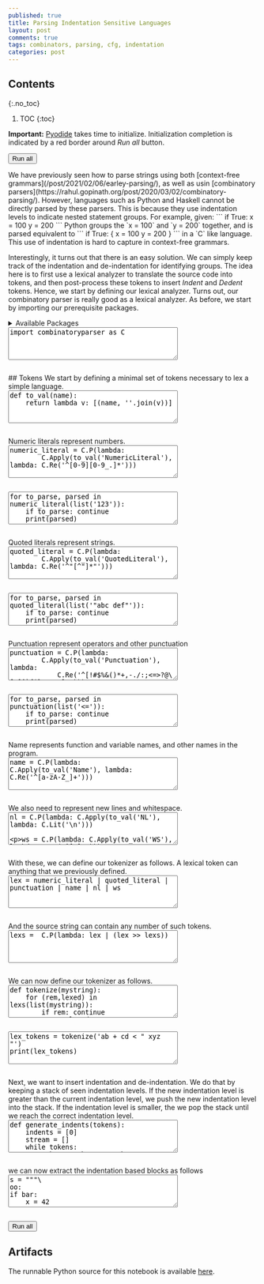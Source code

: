 ```yaml
---
published: true
title: Parsing Indentation Sensitive Languages
layout: post
comments: true
tags: combinators, parsing, cfg, indentation
categories: post
---
```


## Contents
{:.no_toc}

1. TOC
{:toc}

<script src="/resources/js/graphviz/index.min.js"></script>
<script>
// From https://github.com/hpcc-systems/hpcc-js-wasm
// Hosted for teaching.
var hpccWasm = window["@hpcc-js/wasm"];
function display_dot(dot_txt, div) {
    hpccWasm.graphviz.layout(dot_txt, "svg", "dot").then(svg => {
        div.innerHTML = svg;
    });
}
window.display_dot = display_dot
// from js import display_dot
</script>

<script src="/resources/pyodide/full/3.9/pyodide.js"></script>
<link rel="stylesheet" type="text/css" media="all" href="/resources/skulpt/css/codemirror.css">
<link rel="stylesheet" type="text/css" media="all" href="/resources/skulpt/css/solarized.css">
<link rel="stylesheet" type="text/css" media="all" href="/resources/skulpt/css/env/editor.css">

<script src="/resources/skulpt/js/codemirrorepl.js" type="text/javascript"></script>
<script src="/resources/skulpt/js/python.js" type="text/javascript"></script>
<script src="/resources/pyodide/js/env/editor.js" type="text/javascript"></script>

**Important:** [Pyodide](https://pyodide.readthedocs.io/en/latest/) takes time to initialize.
Initialization completion is indicated by a red border around *Run all* button.
<form name='python_run_form'>
<button type="button" name="python_run_all">Run all</button>
</form>
We have previously seen how to parse strings using both [context-free
grammars](/post/2021/02/06/earley-parsing/), as well as usin [combinatory
parsers](https://rahul.gopinath.org/post/2020/03/02/combinatory-parsing/).
However, languages such as Python and Haskell cannot be directly parsed by
these parsers. This is because they use indentation levels to indicate
nested statement groups. For example, given:
```
if True:
   x = 100
   y = 200
```
Python groups the `x = 100` and `y = 200` together, and is parsed equivalent
to
```
if True: {
   x = 100
   y = 200
}
```
in a `C` like language. This use of indentation is hard to capture in
context-free grammars.

Interestingly, it turns out that there is an easy solution. We can simply
keep track of the indentation and de-indentation for identifying groups.
The idea here is to first use a lexical analyzer to translate the source code
into tokens, and then post-process these tokens to insert *Indent* and
*Dedent* tokens. Hence, we start by defining our lexical analyzer. Turns out,
our combinatory parser is really good as a lexical analyzer.
As before, we start by importing our prerequisite packages.

<details>
<summary>Available Packages </summary>
<!--##### Available Packages-->

These are packages that refer either to my previous posts or to pure python
packages that I have compiled, and is available in the below locations. As
before, install them if you need to run the program directly on the machine.
To install, simply download the wheel file (`pkg.whl`) and install using
`pip install pkg.whl`.

<ol>
<li><a href="https://rahul.gopinath.org/ py/combinatoryparser-0.0.1-py2.py3-none-any.whl">/combinatoryparser-0.0.1-py2.py3-none-any.whl</a></li>
</ol>

<div style='display:none'>
<form name='python_run_form'>
<textarea cols="40" rows="4" id='python_pre_edit' name='python_edit'>
https://rahul.gopinath.org/ py/combinatoryparser-0.0.1-py2.py3-none-any.whl
</textarea>
</form>
</div>
</details>

<!--
############
import combinatoryparser as C

############
-->
<form name='python_run_form'>
<textarea cols="40" rows="4" name='python_edit'>
import combinatoryparser as C
</textarea><br />
<pre class='Output' name='python_output'></pre>
<div name='python_canvas'></div>
</form>
## Tokens
We start by defining a minimal set of tokens necessary to lex a simple
language.

<!--
############
def to_val(name):
    return lambda v: [(name, ''.join(v))]

############
-->
<form name='python_run_form'>
<textarea cols="40" rows="4" name='python_edit'>
def to_val(name):
    return lambda v: [(name, &#x27;&#x27;.join(v))]
</textarea><br />
<pre class='Output' name='python_output'></pre>
<div name='python_canvas'></div>
</form>
Numeric literals represent numbers.

<!--
############
numeric_literal = C.P(lambda:
        C.Apply(to_val('NumericLiteral'), lambda: C.Re('^[0-9][0-9_.]*')))

############
-->
<form name='python_run_form'>
<textarea cols="40" rows="4" name='python_edit'>
numeric_literal = C.P(lambda:
        C.Apply(to_val(&#x27;NumericLiteral&#x27;), lambda: C.Re(&#x27;^[0-9][0-9_.]*&#x27;)))
</textarea><br />
<pre class='Output' name='python_output'></pre>
<div name='python_canvas'></div>
</form>


<!--
############
for to_parse, parsed in numeric_literal(list('123')):
    if to_parse: continue
    print(parsed)

############
-->
<form name='python_run_form'>
<textarea cols="40" rows="4" name='python_edit'>
for to_parse, parsed in numeric_literal(list(&#x27;123&#x27;)):
    if to_parse: continue
    print(parsed)
</textarea><br />
<pre class='Output' name='python_output'></pre>
<div name='python_canvas'></div>
</form>
Quoted literals represent strings.

<!--
############
quoted_literal = C.P(lambda:
        C.Apply(to_val('QuotedLiteral'), lambda: C.Re('^"[^"]*"')))
############
-->
<form name='python_run_form'>
<textarea cols="40" rows="4" name='python_edit'>
quoted_literal = C.P(lambda:
        C.Apply(to_val(&#x27;QuotedLiteral&#x27;), lambda: C.Re(&#x27;^&quot;[^&quot;]*&quot;&#x27;)))
</textarea><br />
<pre class='Output' name='python_output'></pre>
<div name='python_canvas'></div>
</form>


<!--
############
for to_parse, parsed in quoted_literal(list('"abc def"')):
    if to_parse: continue
    print(parsed)


############
-->
<form name='python_run_form'>
<textarea cols="40" rows="4" name='python_edit'>
for to_parse, parsed in quoted_literal(list(&#x27;&quot;abc def&quot;&#x27;)):
    if to_parse: continue
    print(parsed)
</textarea><br />
<pre class='Output' name='python_output'></pre>
<div name='python_canvas'></div>
</form>
Punctuation represent operators and other punctuation

<!--
############
punctuation = C.P(lambda:
        C.Apply(to_val('Punctuation'), lambda:
            C.Re('^[!#$%&()*+,-./:;<=>?@\[\]^`{|}~\\\\]+')))
############
-->
<form name='python_run_form'>
<textarea cols="40" rows="4" name='python_edit'>
punctuation = C.P(lambda:
        C.Apply(to_val(&#x27;Punctuation&#x27;), lambda:
            C.Re(&#x27;^[!#$%&amp;()*+,-./:;&lt;=&gt;?@\[\]^`{|}~\\\\]+&#x27;)))
</textarea><br />
<pre class='Output' name='python_output'></pre>
<div name='python_canvas'></div>
</form>


<!--
############
for to_parse, parsed in punctuation(list('<=')):
    if to_parse: continue
    print(parsed)


############
-->
<form name='python_run_form'>
<textarea cols="40" rows="4" name='python_edit'>
for to_parse, parsed in punctuation(list(&#x27;&lt;=&#x27;)):
    if to_parse: continue
    print(parsed)
</textarea><br />
<pre class='Output' name='python_output'></pre>
<div name='python_canvas'></div>
</form>
Name represents function and variable names, and other names in the program.

<!--
############
name = C.P(lambda: C.Apply(to_val('Name'), lambda: C.Re('^[a-zA-Z_]+')))

############
-->
<form name='python_run_form'>
<textarea cols="40" rows="4" name='python_edit'>
name = C.P(lambda: C.Apply(to_val(&#x27;Name&#x27;), lambda: C.Re(&#x27;^[a-zA-Z_]+&#x27;)))
</textarea><br />
<pre class='Output' name='python_output'></pre>
<div name='python_canvas'></div>
</form>
We also need to represent new lines and whitespace.

<!--
############
nl = C.P(lambda: C.Apply(to_val('NL'), lambda: C.Lit('\n')))

ws = C.P(lambda: C.Apply(to_val('WS'), lambda: C.Re('^[ ]+')))

############
-->
<form name='python_run_form'>
<textarea cols="40" rows="4" name='python_edit'>
nl = C.P(lambda: C.Apply(to_val(&#x27;NL&#x27;), lambda: C.Lit(&#x27;\n&#x27;)))

ws = C.P(lambda: C.Apply(to_val(&#x27;WS&#x27;), lambda: C.Re(&#x27;^[ ]+&#x27;)))
</textarea><br />
<pre class='Output' name='python_output'></pre>
<div name='python_canvas'></div>
</form>
With these, we can define our tokenizer as follows. A lexical token can
anything that we previously defined.

<!--
############
lex = numeric_literal | quoted_literal | punctuation | name | nl | ws

############
-->
<form name='python_run_form'>
<textarea cols="40" rows="4" name='python_edit'>
lex = numeric_literal | quoted_literal | punctuation | name | nl | ws
</textarea><br />
<pre class='Output' name='python_output'></pre>
<div name='python_canvas'></div>
</form>
And the source string can contain any number of such tokens.

<!--
############
lexs =  C.P(lambda: lex | (lex >> lexs))

############
-->
<form name='python_run_form'>
<textarea cols="40" rows="4" name='python_edit'>
lexs =  C.P(lambda: lex | (lex &gt;&gt; lexs))
</textarea><br />
<pre class='Output' name='python_output'></pre>
<div name='python_canvas'></div>
</form>
We can now define our tokenizer as follows.

<!--
############
def tokenize(mystring):
    for (rem,lexed) in lexs(list(mystring)):
        if rem: continue
        return lexed
    raise Exception('Unable to tokenize')

############
-->
<form name='python_run_form'>
<textarea cols="40" rows="4" name='python_edit'>
def tokenize(mystring):
    for (rem,lexed) in lexs(list(mystring)):
        if rem: continue
        return lexed
    raise Exception(&#x27;Unable to tokenize&#x27;)
</textarea><br />
<pre class='Output' name='python_output'></pre>
<div name='python_canvas'></div>
</form>


<!--
############
lex_tokens = tokenize('ab + cd < " xyz "')
print(lex_tokens)


############
-->
<form name='python_run_form'>
<textarea cols="40" rows="4" name='python_edit'>
lex_tokens = tokenize(&#x27;ab + cd &lt; &quot; xyz &quot;&#x27;)
print(lex_tokens)
</textarea><br />
<pre class='Output' name='python_output'></pre>
<div name='python_canvas'></div>
</form>
Next, we want to insert indentation and de-indentation. We do that by keeping
a stack of seen indentation levels. If the new indentation level is greater
than the current indentation level, we push the new indentation level into
the stack. If the indentation level is smaller, the we pop the stack until we
reach the correct indentation level.

<!--
############
def generate_indents(tokens):
    indents = [0]
    stream = []
    while tokens:
        token, *tokens  = tokens
        # did a nested block begin
        if token[0] == 'NL':
            if not tokens:
                dedent(0, indents, stream)
                break
            elif tokens[0][0] == 'WS':
                indent = len(tokens[0][1])
                if indent > indents[-1]:
                    indents.append(indent)
                    stream.append(('Indent', indent))
                elif indent == indents[-1]:
                    pass
                else:
                    dedent(indent, indents, stream)
                tokens = tokens[1:]
            else:
                dedent(0, indents, stream)

            stream.append(token)
        else:
            stream.append(token)
    assert len(indents) == 1
    return stream

def dedent(indent, indents, stream):
    while indent < indents[-1]:
        indents.pop()
        stream.append(('Dedent', indents[-1]))
    assert indent == indents[-1]
    return

############
-->
<form name='python_run_form'>
<textarea cols="40" rows="4" name='python_edit'>
def generate_indents(tokens):
    indents = [0]
    stream = []
    while tokens:
        token, *tokens  = tokens
        # did a nested block begin
        if token[0] == &#x27;NL&#x27;:
            if not tokens:
                dedent(0, indents, stream)
                break
            elif tokens[0][0] == &#x27;WS&#x27;:
                indent = len(tokens[0][1])
                if indent &gt; indents[-1]:
                    indents.append(indent)
                    stream.append((&#x27;Indent&#x27;, indent))
                elif indent == indents[-1]:
                    pass
                else:
                    dedent(indent, indents, stream)
                tokens = tokens[1:]
            else:
                dedent(0, indents, stream)

            stream.append(token)
        else:
            stream.append(token)
    assert len(indents) == 1
    return stream

def dedent(indent, indents, stream):
    while indent &lt; indents[-1]:
        indents.pop()
        stream.append((&#x27;Dedent&#x27;, indents[-1]))
    assert indent == indents[-1]
    return
</textarea><br />
<pre class='Output' name='python_output'></pre>
<div name='python_canvas'></div>
</form>
we can now extract the indentation based blocks as follows

<!--
############
s = """\
oo:
if bar:
    x = 42
    y = 100
:
print foo

tokens = tokenize(s)
res = generate_indents(tokens)
current_indent = 0
for k in res:
    if k[0] in 'Indent':
        current_indent = k[1]
        print()
        print(' ' * current_indent + '{', end='')
    elif k[0] in 'Dedent':
        print()
        print(current_indent * ' ' + '}', end='')
        current_indent = k[1]
    else:
        print(current_indent * ' ' + k[1], end = '')
print()

############
-->
<form name='python_run_form'>
<textarea cols="40" rows="4" name='python_edit'>
s = &quot;&quot;&quot;\
oo:
if bar:
    x = 42
    y = 100
:
print foo

tokens = tokenize(s)
res = generate_indents(tokens)
current_indent = 0
for k in res:
    if k[0] in &#x27;Indent&#x27;:
        current_indent = k[1]
        print()
        print(&#x27; &#x27; * current_indent + &#x27;{&#x27;, end=&#x27;&#x27;)
    elif k[0] in &#x27;Dedent&#x27;:
        print()
        print(current_indent * &#x27; &#x27; + &#x27;}&#x27;, end=&#x27;&#x27;)
        current_indent = k[1]
    else:
        print(current_indent * &#x27; &#x27; + k[1], end = &#x27;&#x27;)
print()
</textarea><br />
<pre class='Output' name='python_output'></pre>
<div name='python_canvas'></div>
</form>

<form name='python_run_form'>
<button type="button" name="python_run_all">Run all</button>
</form>

## Artifacts

The runnable Python source for this notebook is available [here](https://github.com/rahulgopinath/rahulgopinath.github.io/blob/master/notebooks/2022-06-04-parsing-indentation.py).


